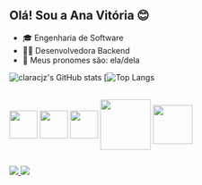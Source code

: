 ## Olá! Sou a Ana Vitória 😊  

- 🎓 Engenharia de Software
- 👩‍💻 Desenvolvedora Backend  
- 🤝 Meus pronomes são: ela/dela

![claracjz's GitHub stats](https://github-readme-stats.vercel.app/api?username=claracjz&show_icons=true&theme=dracula)
[![Top Langs](https://github-readme-stats.vercel.app/api/top-langs/?username=claracjz&layout=compact&langs_count=16&theme=dracula)


<div style="display: inline_block"><br>
<img align="center" height="50" width="50" src="https://cdn.jsdelivr.net/gh/devicons/devicon/icons/express/express-original.svg" />
<img align="center" height="50" width="50" src="https://cdn.jsdelivr.net/gh/devicons/devicon/icons/github/github-original.svg" />
<img align="center" height="50" width="50" src="https://cdn.jsdelivr.net/gh/devicons/devicon/icons/javascript/javascript-original.svg" />
<img align="center" height="90" width="90" src="https://cdn.jsdelivr.net/gh/devicons/devicon/icons/nodejs/nodejs-original-wordmark.svg" />
<img align="center" height="70" width="70" src="https://cdn.jsdelivr.net/gh/devicons/devicon/icons/git/git-original-wordmark.svg" />
</div>

##

<div>
  <a href= "mailto:anacvitoria00@gmail.com"><img src="https://img.shields.io/badge/Gmail-D14836?style=for-the-badge&logo=gmail&logoColor=white"</a>
  <a href= "https://www.linkedin.com/in/ana-vit%C3%B3ria-86572722a/"><img src="https://img.shields.io/badge/LinkedIn-0077B5?style=for-the-badge&logo=linkedin&logoColor=white"</a>
</div>
